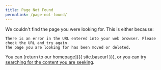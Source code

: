 ```yaml
---
title: Page Not Found
permalink: /page-not-found/
---
```


We couldn't find the page you were looking for. This is either because:

    There is an error in the URL entered into your web browser. Please check the URL and try again.
    The page you are looking for has been moved or deleted.

You can [return to our homepage]({{ site.baseurl }}), or you can try [searching for the content you are seeking](https://duckduckgo.com/?q=site%3Avocalproject.net).